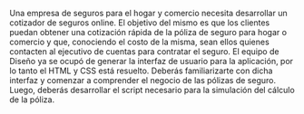 Una empresa de seguros para el hogar y comercio necesita desarrollar un cotizador de seguros online. El objetivo del mismo es que los clientes puedan obtener una cotización rápida de la póliza de
seguro para hogar o comercio y que, conociendo el costo de la misma, sean ellos quienes contacten al ejecutivo de cuentas para contratar el seguro. El equipo de Diseño ya se ocupó de generar la interfaz de usuario para la aplicación, por lo tanto el HTML y CSS está resuelto. Deberás familiarizarte con dicha interfaz y comenzar a comprender el negocio de las pólizas de seguro. Luego, deberás desarrollar el script necesario para la simulación del cálculo de la póliza.
